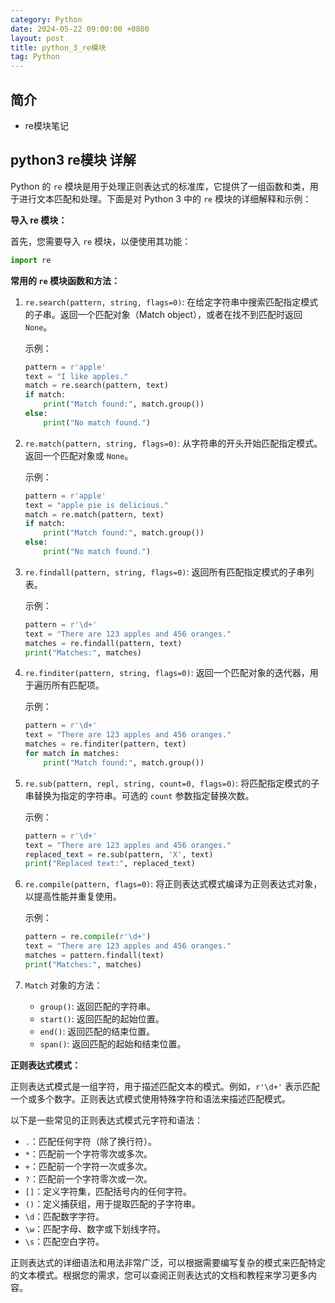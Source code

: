 ```yaml
---
category: Python
date: 2024-05-22 09:00:00 +0800
layout: post
title: python_3_re模块
tag: Python
---
```

## 简介

+ re模块笔记

## python3 re模块  详解

Python 的 `re` 模块是用于处理正则表达式的标准库，它提供了一组函数和类，用于进行文本匹配和处理。下面是对 Python 3 中的 `re` 模块的详细解释和示例：

**导入 re 模块：**

首先，您需要导入 `re` 模块，以便使用其功能：

```python
import re
```

**常用的 `re` 模块函数和方法：**

1. `re.search(pattern, string, flags=0)`: 在给定字符串中搜索匹配指定模式的子串。返回一个匹配对象（Match object），或者在找不到匹配时返回 `None`。

   示例：

   ```python
   pattern = r'apple'
   text = "I like apples."
   match = re.search(pattern, text)
   if match:
       print("Match found:", match.group())
   else:
       print("No match found.")
   ```

2. `re.match(pattern, string, flags=0)`: 从字符串的开头开始匹配指定模式。返回一个匹配对象或 `None`。

   示例：

   ```python
   pattern = r'apple'
   text = "apple pie is delicious."
   match = re.match(pattern, text)
   if match:
       print("Match found:", match.group())
   else:
       print("No match found.")
   ```

3. `re.findall(pattern, string, flags=0)`: 返回所有匹配指定模式的子串列表。

   示例：

   ```python
   pattern = r'\d+'
   text = "There are 123 apples and 456 oranges."
   matches = re.findall(pattern, text)
   print("Matches:", matches)
   ```

4. `re.finditer(pattern, string, flags=0)`: 返回一个匹配对象的迭代器，用于遍历所有匹配项。

   示例：

   ```python
   pattern = r'\d+'
   text = "There are 123 apples and 456 oranges."
   matches = re.finditer(pattern, text)
   for match in matches:
       print("Match found:", match.group())
   ```

5. `re.sub(pattern, repl, string, count=0, flags=0)`: 将匹配指定模式的子串替换为指定的字符串。可选的 `count` 参数指定替换次数。

   示例：

   ```python
   pattern = r'\d+'
   text = "There are 123 apples and 456 oranges."
   replaced_text = re.sub(pattern, 'X', text)
   print("Replaced text:", replaced_text)
   ```

6. `re.compile(pattern, flags=0)`: 将正则表达式模式编译为正则表达式对象，以提高性能并重复使用。

   示例：

   ```python
   pattern = re.compile(r'\d+')
   text = "There are 123 apples and 456 oranges."
   matches = pattern.findall(text)
   print("Matches:", matches)
   ```

7. `Match` 对象的方法：
   - `group()`: 返回匹配的字符串。
   - `start()`: 返回匹配的起始位置。
   - `end()`: 返回匹配的结束位置。
   - `span()`: 返回匹配的起始和结束位置。

**正则表达式模式：**

正则表达式模式是一组字符，用于描述匹配文本的模式。例如，`r'\d+'` 表示匹配一个或多个数字。正则表达式模式使用特殊字符和语法来描述匹配模式。

以下是一些常见的正则表达式模式元字符和语法：

- `.`：匹配任何字符（除了换行符）。
- `*`：匹配前一个字符零次或多次。
- `+`：匹配前一个字符一次或多次。
- `?`：匹配前一个字符零次或一次。
- `[]`：定义字符集，匹配括号内的任何字符。
- `()`：定义捕获组，用于提取匹配的子字符串。
- `\d`：匹配数字字符。
- `\w`：匹配字母、数字或下划线字符。
- `\s`：匹配空白字符。

正则表达式的详细语法和用法非常广泛，可以根据需要编写复杂的模式来匹配特定的文本模式。根据您的需求，您可以查阅正则表达式的文档和教程来学习更多内容。
